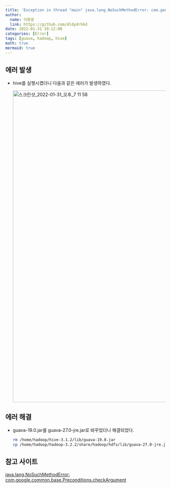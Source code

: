 ```yaml
---
title: 'Exception in thread "main" java.lang.NoSuchMethodError: com.google.common.base.Preconditions.checkArgument(ZLjava/lang/String;Ljava/lang/Object;)'
author:
  name: 이용광
  link: https://github.com/dldydrhkd
date: 2022-01-31 19:12:00
categories: [Error]
tags: [guava, hadoop, hive]
math: true
mermaid: true
---
```


## 에러 발생

- hive를 실행시켰더니 다음과 같은 에러가 발생하였다.
    
    <img width="977" alt="스크린샷_2022-01-31_오후_7 11 58" src="https://user-images.githubusercontent.com/48857296/160730274-b3b5dfef-048f-4312-b24f-83bcbfc04b0c.png">
    

## 에러 해결

- guava-19.0.jar를 guava-27.0-jre.jar로 바꾸었더니 해결되었다.
    
    ```bash
    rm /home/hadoop/hive-3.1.2/lib/guava-19.0.jar
    cp /home/hadoop/hadoop-3.2.2/share/hadoop/hdfs/lib/guava-27.0-jre.jar /home/hadoop/flume-1.9.0/lib/
    ```
    

## 참고 사이트

[java.lang.NoSuchMethodError: com.google.common.base.Preconditions.checkArgument](https://issues.apache.org/jira/browse/HIVE-22915)

